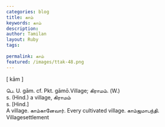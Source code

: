 ```yaml
---
categories: blog
title: காம்
keywords: காம்
description: 
author: Tamilan
layout: Ruby
tags: 
 
permalink: காம்
featured: /images/ttak-48.png
---
```

  
[ kām ]  
  
பெ. U. gām. cf. Pkt. gāmō.Village; கிராமம். (W.)  
s. (Hind.) a village, கிராமம்  
s. [Hind.]  
A village. காம்கானேவார். Every cultivated village. காம்ஜமாபந்தி. Villagesettlement